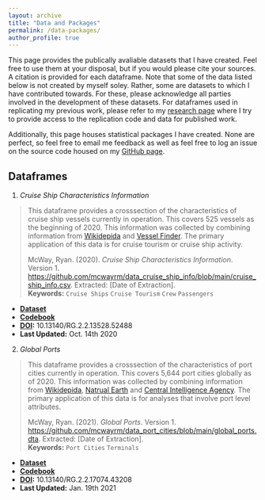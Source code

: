 ```yaml
---
layout: archive
title: "Data and Packages"
permalink: /data-packages/
author_profile: true
---
```

This page provides the publically avaliable datasets that I have created. Feel free to use them at your disposal, but if you would please cite your sources. A citation is provided for each dataframe. Note that some of the data listed below is not created by myself soley. Rather, some are datasets to which I have contributed towards. For these, please acknowledge all parties involved in the development of these datasets. For dataframes used in replicating my previous work, please refer to my [research page](/research/) where I try to provide access to the replication code and data for published work.

Additionally, this page houses statistical packages I have created. None are perfect, so feel free to email me feedback as well as feel free to log an issue on the source code housed on my [GitHub page](https://github.com/mcwayrm).

<!--Include Title, Data updated, Version, Quick description, link to sources to create dataframe, link to access dataframe, Codebook or Metadata as neccessary, suggested citation -->

<!-- Should work to link the data to https://datadryad.org/stash so that I can get citations on the data -->

Dataframes
------

1. *Cruise Ship Characteristics Information*

  > This dataframe provides a crosssection of the characteristics of cruise ship vessels currently in operation. This covers 525 vessels as the beginning of 2020. This information was collected by combining information from [Wikidepida](https://en.wikipedia.org/wiki/List_of_cruise_ships) and [Vessel Finder](https://www.vesselfinder.com/vessels). The primary application of this data is for cruise tourism or cruise ship activity.
  >  
  > 
  > McWay, Ryan. (2020). *Cruise Ship Characteristics Information*. Version 1. https://github.com/mcwayrm/data_cruise_ship_info/blob/main/cruise_ship_info.csv. Extracted: [Date of Extraction]. \
  > **Keywords:** `Cruise Ships` `Cruise Tourism` `Crew` `Passengers`
  * **[Dataset](https://github.com/mcwayrm/data_cruise_ship_info/blob/main/cruise_ship_info.csv)**
  * **[Codebook](https://github.com/mcwayrm/data_cruise_ship_info/blob/main/cruise_ship_info_metadata.pdf)** 
  * **[DOI](https://www.researchgate.net/deref/http%3A%2F%2Fdx.doi.org%2F10.13140%2FRG.2.2.13528.52488?_sg%5B0%5D=uTNiTKN0BKIHPsJdpiUN-6H4OlVyI97IsaI9c6JNMl5SjGjo1jDz3CbCdXAcxx3LJWcKw4z19ENvi-gnJwg_skpplg.w4v3T6walsSH0crhAPVrTV1T4PFkG9HxCE2hkz6HWro9TDOYsa-73PVpjYqwClg3lV2m_B2xBoSuDBhCx79G4w):** 10.13140/RG.2.2.13528.52488
  * **Last Updated:** Oct. 14th 2020 
  
2. *Global Ports*

  > This dataframe provides a crosssection of the characteristics of port cities currently in operation. This covers 5,644 port cities globally as of 2020. This information was collected by combining information from [Wikidepida](https://en.wikipedia.org/wiki/List_of_cruise_ships), [Natrual Earth](https://www.naturalearthdata.com/downloads/10m-cultural-vectors/ports/) and [Central Intelligence Agency](https://www.cia.gov/library/publications/the-world-factbook/fields/388.html). The primary application of this data is for analyses that involve port level attributes.
  >  
  > 
  > McWay, Ryan. (2021). *Global Ports*. Version 1. https://github.com/mcwayrm/data_port_cities/blob/main/global_ports.dta. Extracted: [Date of Extraction]. \
  > **Keywords:** `Port Cities` `Terminals`
  * **[Dataset](https://github.com/mcwayrm/data_port_cities/blob/main/global_ports.dta)**
  * **[Codebook](https://github.com/mcwayrm/data_port_cities/blob/main/global_ports_metadata.pdf)** 
  * **[DOI](https://www.researchgate.net/publication/348607255_Global_Ports_Metadata):** 10.13140/RG.2.2.17074.43208
  * **Last Updated:** Jan. 19th 2021 
  
<!--
2. *Cruise Ships Activity at Port*

  > This dataframe estimates cruise ship activity by matching cruise ship GPS locations to port city geocodes within a 15 KM radius. The panel covers XX ports in XX countries globally from 2009 - 2019. Port Geocodes are a combination of ... three main sources... geocoded through [Google Geocoding API](https://developers.google.com/maps/documentation/geocoding/overview). Cruise ship GPS acitvity was estimated through [Sail WX's](https://www.sailwx.info/shiptrack/) metadata.
  > 
  >
  > McWay, Ryan. (2020). *Cruise Ship Activity at Port*. Version 1. [URL]. Extracted: [Date of Extraction]. \
  > **Keywords:** `Ports` `Cruise Ships` `Global` `AIS`
  * **[Dataset]()**
  * **[Codebook]()** 
  * **Last Updated:** 
  
-->

<!--
3. *Tornado Activity at the Metropolitian Statistical Area in the United States*
 
  > Combination of NOAA National Weather Service tornado information and MSA geographic polygons. Aggregated to the annunal level, estimates the tornado activity for all 6 categories at the MSA level from 1950 to 2018. This is useful for studying tornado impacts at the MSA level
  >  
  >
  > Citation: include Jesse Antilla-Hughes
  > **Keywords:** `Tornadoes` `MSA` `Natural Disaster` `United States`
  * **[Dataset]()**
  * **[Codebook]()** 
  * **Last Updated:**
  
  -->
 
<!--
*Forca a Comunidade e Crincas (FCC)*
 
  > This is the publically avaliable dataset for the "Strengthing Communities and Children" (FCC) dataset conducted by [Dean Yang](https://sites.lsa.umich.edu/deanyang/) and his team starting in 2016 to present. As a member of his team, starting in 2020, I helped develop parts of this publically avaliable dataset. It monitors an RCT of HIV testing and various humanitrian aid related programs in Mozambique following the evaluation of the U.S.'s [PEPFAR](https://www.hiv.gov/federal-response/pepfar-global-aids/pepfar) program to address HIV/AIDS in Sub-Saharran Africa. Additionally, it measures the impacts of Cyclone Idai and Covid-19's impact on affected study areas.
  >  
  >
  > Citation
  > **Keywords:** `FCC` `HIV/AIDS` `Cyclone Idai` `Covid-19` `Mozambique`
  * **[Dataset](fordschool.umich.edu/mozambique-research)**
  * **[Codebook]()** 
  * **Last Updated:**
  

*Earnings Management for European Firms*
  Talk with Paolo about highlighting this
  >  and the data concerning board features, including the information regarding remuneration, was manually collected from the Annual Report of Corporate Governance published by the Spanish Stock Exchange Commission
  
  -->
  
  


<!--
Statistical Packages
------
-->

<!-- 
*leebounds2*
  > Stata package for lee bounds
  > 
  >
  > Citataion
  > **Keywords:** `Lee Bounds` `Continous Variable` `STATA`
  * **[Documentation]**
  * **[Slides]**
  * **[Source Code]**
  * **Last Updated:** 



*boundbutunbroken*
  > R package for lee bounds, manski bounds, oster bounds 
  > 
  >
  > Citation
  > **Keywords:** `Lee Bounds` `Manski Bounds` `Oster Bounds` `R`
  * **[Documentation]**
  * **[Slides]**
  * **[Source Code]**
  * **Last Updated:** 
  

-->
 
